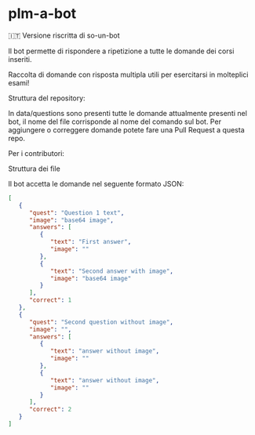 # pIm-a-bot

🇮🇹 Versione riscritta di so-un-bot

Il bot permette di rispondere a ripetizione a tutte le domande dei corsi inseriti.

Raccolta di domande con risposta multipla utili per esercitarsi in molteplici esami!

Struttura del repository:

In data/questions sono presenti tutte le domande attualmente presenti nel bot, il nome del file corrisponde al nome del comando sul bot. Per aggiungere o correggere domande potete fare una Pull Request a questa repo.

Per i contributori:

Struttura dei file

Il bot accetta le domande nel seguente formato JSON:

```json
[
   {
      "quest": "Question 1 text",
      "image": "base64 image",
      "answers": [
         {
            "text": "First answer",
            "image": ""
         },
         {
            "text": "Second answer with image",
            "image": "base64 image"
         }
      ],
      "correct": 1
   },
   {
      "quest": "Second question without image",
      "image": "",
      "answers": [
         {
            "text": "answer without image",
            "image": ""
         },
         {
            "text": "answer without image",
            "image": ""
         }
      ],
      "correct": 2
   }
]
```